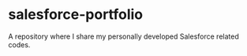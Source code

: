 # salesforce-portfolio
A repository where I share my personally developed Salesforce related codes.
